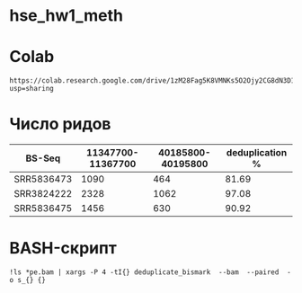 # hse_hw1_meth
# Colab
```
https://colab.research.google.com/drive/1zM28Fag5K8VMNKs5O2Ojy2CG8dN3D1_8?usp=sharing
```
# Число ридов
BS-Seq | 11347700-11367700 | 40185800-40195800 | deduplication % 
--- | --- | --- | ---
SRR5836473 | 1090 | 464 | 81.69
SRR3824222 | 2328 | 1062 | 97.08
SRR5836475 | 1456 | 630 | 90.92
# BASH-скрипт
```
!ls *pe.bam | xargs -P 4 -tI{} deduplicate_bismark  --bam  --paired  -o s_{} {}
```
